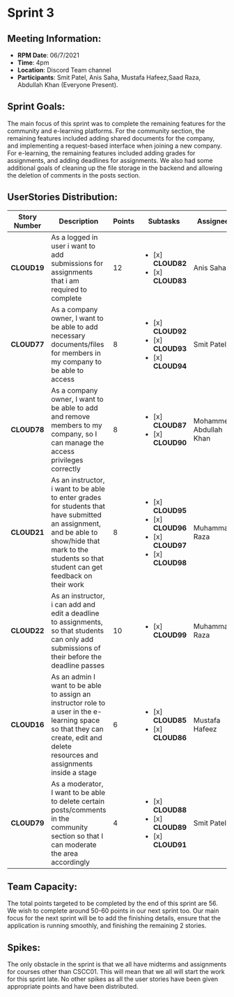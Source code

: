 # Sprint 3

## Meeting Information:

- __RPM Date__: 06/7/2021 
- __Time__: 4pm
- __Location__: Discord Team channel
- __Participants__: Smit Patel, Anis Saha, Mustafa Hafeez,Saad Raza, Abdullah Khan (Everyone Present).

## Sprint Goals:

The main focus of this sprint was to complete the remaining features for the community and e-learning platforms. For the community section, the remaining features included adding shared documents for the company, and implementing a request-based interface when joining a new company. For e-learning, the remaining features included adding grades for assignments, and adding deadlines for assignments. We also had some additional goals of cleaning up the file storage in the backend and allowing the deletion of comments in the posts section.   

## UserStories Distribution:

Story Number | Description | Points | Subtasks | Assignee 
-------------|-------------| ------ |----------|---------
__CLOUD19__ | As a logged in user i want to add submissions for assignments that i am required to complete | 12 |<ul> <li>[x] __CLOUD82__</li> <li>[x] __CLOUD83__</li></ul>  |   Anis Saha
__CLOUD77__ | As a company owner, I want to be able to add necessary documents/files for members in my company to be able to access | 8 |<ul> <li>[x] __CLOUD92__</li> <li>[x] __CLOUD93__</li><li>[x] __CLOUD94__</li> </ul>  |  Smit Patel
__CLOUD78__ | As a company owner, I want to be able to add and remove members to my company, so I can manage the access privileges correctly| 8 | <ul> <li>[x] __CLOUD87__</li> <li>[x] __CLOUD90__</li>  </ul>  |  Mohammed Abdullah Khan
__CLOUD21__ | As an instructor, i want to be able to enter grades for students that have submitted an assignment, and be able to show/hide that mark to the students so that student can get feedback on their work | 8 | <ul> <li>[x] __CLOUD95__</li> <li>[x] __CLOUD96__</li> <li>[x] __CLOUD97__</li> <li>[x] __CLOUD98__</li> </ul> |   Muhammad Raza
__CLOUD22__ | As an instructor, i can add and edit a deadline to assignments, so that students can only add submissions of their before the deadline passes | 10 | <ul> <li>[x] __CLOUD99__</li> </ul> | Muhammad Raza
__CLOUD16__ | As an admin I want to be able to assign an instructor role to a user in the e-learning space so that they can create, edit and delete resources and assignments inside a stage | 6 | <ul> <li>[x] __CLOUD85__</li> <li>[x] __CLOUD86__</li>  </ul> | Mustafa Hafeez
__CLOUD79__ | As a moderator, I want to be able to delete certain posts/comments in the community section so that I can moderate the area accordingly | 4 | <ul> <li>[x] __CLOUD88__</li> <li>[x] __CLOUD89__</li><li>[x] __CLOUD91__</li> </ul> |   Smit Patel

## Team Capacity: 

The total points targeted to be completed by the end of this sprint are 56. We wish to complete around 50-60 points in our next sprint too. Our main focus for the next sprint will be to add the finishing details, ensure that the application is running smoothly, and finishing the remaining 2 stories. 

## Spikes:

The only obstacle in the sprint is that we all have midterms and assignments for courses other than CSCC01. This will mean that we all will start the work for this sprint late. No other spikes as all the user stories have been given appropriate points and have been distributed.
